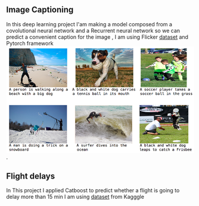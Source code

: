 ## Image Captioning
In this deep learning  project I'am making a model composed from a covolutional neural network and a Recurrent neural network so we can predict a convenient caption for the image , I am using Flicker [dataset](https://www.kaggle.com/ming666/flicker8k-dataset) and Pytorch framework
![](Images/flicker_github.png).

## Flight delays 
In This project I applied Catboost to predict whether a flight is going to delay more than 15 min I am using [dataset](https://www.kaggle.com/c/flight-delays-fall-2018/data) from Kagggle
